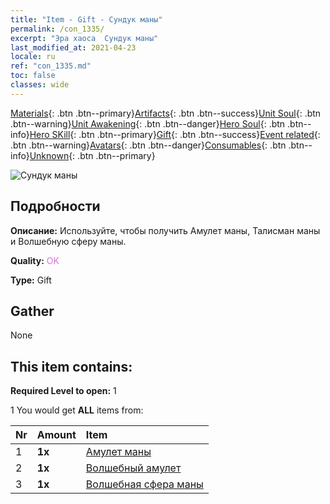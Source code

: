 ```yaml
---
title: "Item - Gift - Сундук маны"
permalink: /con_1335/
excerpt: "Эра хаоса  Сундук маны"
last_modified_at: 2021-04-23
locale: ru
ref: "con_1335.md"
toc: false
classes: wide
---
```

 [Materials](/ItemsRU/){: .btn .btn--primary}[Artifacts](/ItemsRU/Artifacts/){: .btn .btn--success}[Unit Soul](/ItemsRU/UnitSoul/){: .btn .btn--warning}[Unit Awakening](/ItemsRU/UnitAwakening/){: .btn .btn--danger}[Hero Soul](/ItemsRU/HeroSoul/){: .btn .btn--info}[Hero SKill](/ItemsRU/HeroSkill/){: .btn .btn--primary}[Gift](/ItemsRU/Gift/){: .btn .btn--success}[Event related](/ItemsRU/Events/){: .btn .btn--warning}[Avatars](/ItemsRU/Avatars/){: .btn .btn--danger}[Consumables](/ItemsRU/Consumables/){: .btn .btn--info}[Unknown](/ItemsRU/Unknown/){: .btn .btn--primary}

 ![Сундук маны](/images/t/i_906012.png)

## Подробности
 **Описание:** Используйте, чтобы получить Амулет маны, Талисман маны и Волшебную сферу маны.

 **Quality:** <span style="color: #DA70D6">OK</span>

 **Type:** Gift

## Gather

  None

## This item contains:

 **Required Level to open:** 1

 1 You would get **ALL** items  from:

  | Nr | Amount |     Item    |
  |:---|:-------|:------------|
  | 1 |  **1x** | [Амулет маны](/ItemsRU/art_112/) |  | 
  | 2 |  **1x** | [Волшебный амулет](/ItemsRU/art_113/) |  | 
  | 3 |  **1x** | [Волшебная сфера маны](/ItemsRU/art_114/) |  | 
